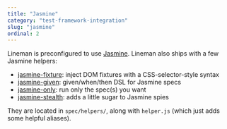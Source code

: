 ```yaml
---
title: "Jasmine"
category: "test-framework-integration"
slug: "jasmine"
ordinal: 2
---
```


Lineman is preconfigured to use [Jasmine](https://github.com/pivotal/jasmine). Lineman also ships with a few Jasmine helpers:

 - [jasmine-fixture](https://github.com/searls/jasmine-fixture): inject DOM fixtures with a CSS-selector-style syntax
 - [jasmine-given](https://github.com/searls/jasmine-given): given/when/then DSL for Jasmine specs
 - [jasmine-only](https://github.com/davemo/jasmine-only): run only the spec(s) you want
 - [jasmine-stealth](https://github.com/searls/jasmine-stealth): adds a little sugar to Jasmine spies

They are located in `spec/helpers/`, along with `helper.js` (which just adds some helpful aliases).
